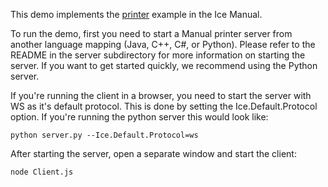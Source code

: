 This demo implements the [printer][1] example in the Ice Manual.

To run the demo, first you need to start a Manual printer server from
another language mapping (Java, C++, C#, or Python). Please refer to
the README in the server subdirectory for more information on starting
the server. If you want to get started quickly, we recommend using the
Python server.

If you're running the client in a browser, you need to start the server with
WS as it's default protocol. This is done by setting the Ice.Default.Protocol
option. If you're running the python server this would look like:

```
python server.py --Ice.Default.Protocol=ws
```

After starting the server, open a separate window and start the
client:

```
node Client.js
```

[1]: https://doc.zeroc.com/display/Ice37/Writing+an+Ice+Application+with+Javascript